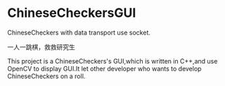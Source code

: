 # ChineseCheckersGUI
ChineseCheckers with data transport use socket.

一人一跳棋，救救研究生

This project is a ChineseCheckers's GUI,which is written in C++,and use OpenCV to display GUI.It let other developer who wants to develop ChineseCheckers on a roll.
